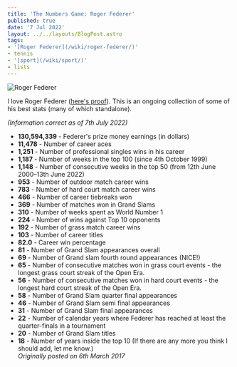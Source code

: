 ```yaml
---
title: 'The Numbers Game: Roger Federer'
published: true
date: '7 Jul 2022'
layout: ../../layouts/BlogPost.astro
tags:
- '[Roger Federer](/wiki/roger-federer/)'
- tennis
- '[sport](/wiki/sport/)'
- lists
---
```


![Roger Federer](/images/roger-federer-5-bit.png)
<p>I love Roger Federer (<a href="/post/last-donut-of-the-night-when-federer-dilla-united-for-1-weekend/">here's proof</a>). This is an ongoing collection of some of his best stats (many of which standalone).</p>

<p><em>(Information correct as of 7th July 2022)</em></p>

* **130,594,339** - Federer's prize money earnings (in dollars)
* **11,478** - Number of career aces
* **1,251** - Number of professional singles wins in his career
* **1,187** - Number of weeks in the top 100 (since 4th October 1999)
* **1,148** - Number of consecutive weeks in the top 50 (from 12th June 2000&ndash;13th June 2022)
* **953** - Number of outdoor match career wins
* **783** - Number of hard court match career wins
* **466** - Number of career tiebreaks won
* **369** - Number of matches won in Grand Slams 
* **310** - Number of weeks spent as World Number 1
* **224** - Number of wins against Top 10 opponents
* **192** - Number of grass match career wins
* **103** - Number of career titles
* **82.0** - Career win percentage
* **81** - Number of Grand Slam appearances overall
* **69** - Number of Grand slam fourth round appearances (NICE!)
* **65** - Number of consecutive matches won in grass court events - the longest grass court streak of the Open Era.
* **56** - Number of consecutive matches won in hard court events - the longest hard court streak of the Open Era.
* **58** - Number of Grand Slam quarter final appearances
* **46** - Number of Grand Slam semi final appearances
* **31** - Number of Grand Slam final appearances
* **22** - Number of calendar years where Federer has reached at least the quarter-finals in a tournament
* **20** - Number of Grand Slam titles
* **18** - Number of years inside the top 10 
(If there are any more you think I should add, let me know.)  
<em>Originally posted on 6th March 2017</em>